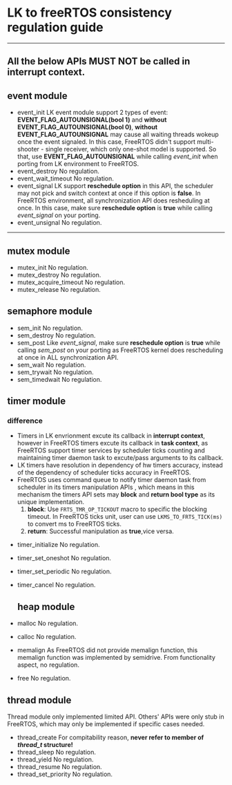 # LK to freeRTOS consistency regulation guide
---
  All the below APIs **MUST NOT** be called in interrupt context.
---
## event module
* event_init
  LK event module support 2 types of event: **EVENT_FLAG_AUTOUNSIGNAL(bool 1)** and **without EVENT_FLAG_AUTOUNSIGNAL(bool 0)**, **without EVENT_FLAG_AUTOUNSIGNAL** may cause all waiting threads wokeup once the event signaled. In this case, FreeRTOS didn't support multi-shooter - single receiver, which only one-shot model is supported. So that, use **EVENT_FLAG_AUTOUNSIGNAL** while calling *event_init* when porting from LK environment to FreeRTOS.
* event_destroy
  No regulation.
* event_wait_timeout
  No regulation.
* event_signal
  LK support **reschedule option** in this API, the scheduler may not pick and switch context at once if this option is **false**. In FreeRTOS environment, all synchronization API does resheduling at once. In this case, make sure **reschedule option** is **true** while calling *event_signal* on your porting.
* event_unsignal
  No regulation.
---
## mutex module
* mutex_init
  No regulation.
* mutex_destroy
  No regulation.
* mutex_acquire_timeout
  No regulation.
* mutex_release
  No regulation.

## semaphore module
* sem_init
  No regulation.
* sem_destroy
  No regulation.
* sem_post
  Like *event_signal*, make sure **reschedule option** is **true** while calling *sem_post* on your porting as FreeRTOS kernel does rescheduling at once in ALL synchronization API.
* sem_wait
  No regulation.
* sem_trywait
  No regulation.
* sem_timedwait
  No regulation.

## timer module
### difference
- Timers in LK envrionment excute its callback in **interrupt context**, however in FreeRTOS timers excute its callback in **task context**, as FreeRTOS support timer services by scheduler ticks counting and maintaining timer daemon task to excute/pass arguments to its callback.
- LK timers have resolution in dependency of hw timers accuracy, instead of the dependency of scheduler ticks accuracy in FreeRTOS.
- FreeRTOS uses command queue to notify timer daemon task from scheduler in its timers manipulation APIs , which means in this mechanism the timers API sets may **block** and **return bool type** as its unique implementation.
  1. **block**: Use `FRTS_TMR_OP_TICKOUT` macro to specific the blocking timeout. In FreeRTOS ticks unit, user can use `LKMS_TO_FRTS_TICK(ms)` to convert ms to FreeRTOS ticks.
  2. **return**: Successful manipulation as **true**,vice versa.

* timer_initialize
  No regulation.
* timer_set_oneshot
  No regulation.
* timer_set_periodic
  No regulation.
* timer_cancel
  No regulation.

  ## heap module
* malloc
  No regulation.
* calloc
  No regulation.
* memalign
  As FreeRTOS did not provide memalign function, this memalign function was implemented by semidrive. From functionality aspect, no regulation.
* free
  No regulation.

## thread module
Thread module only implemented limited API. Others' APIs were only stub in FreeRTOS, which may only be implemented if specific cases needed.
* thread_create
  For compitability reason, **never refer to member of *thread_t* structure!**
* thread_sleep
  No regulation.
* thread_yield
  No regulation.
* thread_resume
  No regulation.
* thread_set_priority
  No regulation.